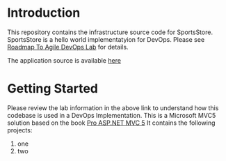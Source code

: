 # Introduction
This repository contains the infrastructure source code for SportsStore. SportsStore is a hello world implementatyion for DevOps. Please see 
[Roadmap To Agile DevOps Lab](http://roadmaptoagile.com/devops-lab-1) for details.

The application source is available [here](https://github.com/socamb/SportsStoreLab)

# Getting Started
Please review the lab information in the above link to understand how this codebase is used in a DevOps Implementation.
This is a Microsoft MVC5 solution based on the book [Pro ASP.NET MVC 5](http://www.apress.com/us/book/9781430265290) It contains the following projects:
1.	one
2.  two




